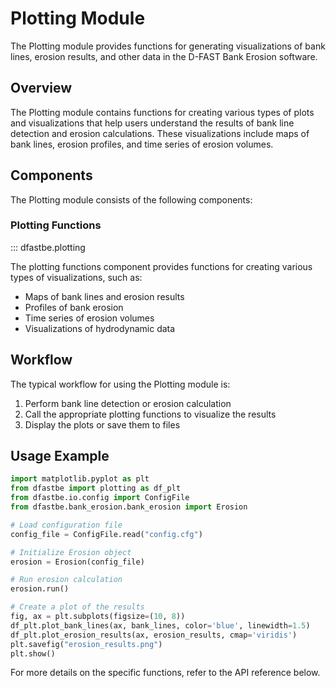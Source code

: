 # Plotting Module

The Plotting module provides functions for generating visualizations of bank lines, erosion results, and other data in the D-FAST Bank Erosion software.

## Overview

The Plotting module contains functions for creating various types of plots and visualizations that help users understand the results of bank line detection and erosion calculations. These visualizations include maps of bank lines, erosion profiles, and time series of erosion volumes.

## Components

The Plotting module consists of the following components:

### Plotting Functions

::: dfastbe.plotting

The plotting functions component provides functions for creating various types of visualizations, such as:

- Maps of bank lines and erosion results
- Profiles of bank erosion
- Time series of erosion volumes
- Visualizations of hydrodynamic data

## Workflow

The typical workflow for using the Plotting module is:

1. Perform bank line detection or erosion calculation
2. Call the appropriate plotting functions to visualize the results
3. Display the plots or save them to files

## Usage Example

```python
import matplotlib.pyplot as plt
from dfastbe import plotting as df_plt
from dfastbe.io.config import ConfigFile
from dfastbe.bank_erosion.bank_erosion import Erosion

# Load configuration file
config_file = ConfigFile.read("config.cfg")

# Initialize Erosion object
erosion = Erosion(config_file)

# Run erosion calculation
erosion.run()

# Create a plot of the results
fig, ax = plt.subplots(figsize=(10, 8))
df_plt.plot_bank_lines(ax, bank_lines, color='blue', linewidth=1.5)
df_plt.plot_erosion_results(ax, erosion_results, cmap='viridis')
plt.savefig("erosion_results.png")
plt.show()
```

For more details on the specific functions, refer to the API reference below.
